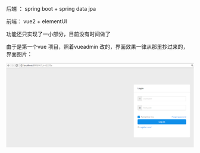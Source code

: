 后端 ： spring boot + spring data jpa 

前端： vue2 + elementUI 

功能还只实现了一小部分，目前没有时间做了

由于是第一个vue 项目，照着vueadmin 改的，界面效果一律从那里抄过来的，
界面图片：

![image](https://github.com/alvin198761/devops_v1/blob/master/source/opsdev-auth/src/main/webapp/pics/login.png)
